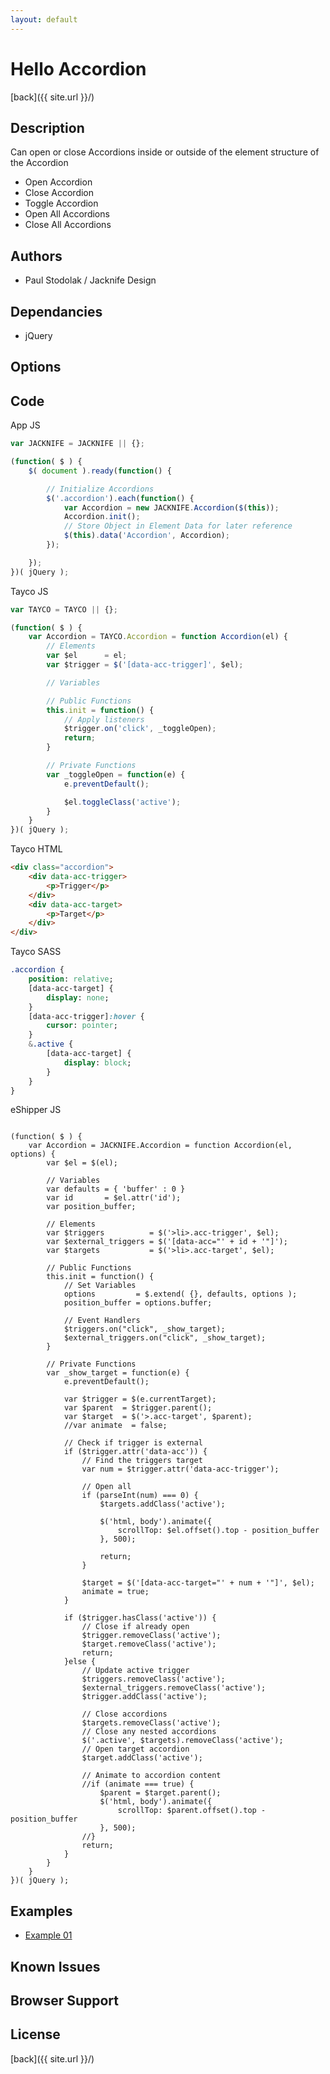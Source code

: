 ```yaml
---
layout: default
---
```


# Hello Accordion
[back]({{ site.url }}/)

## Description
Can open or close Accordions inside or outside of the element structure of the Accordion

- Open Accordion
- Close Accordion
- Toggle Accordion
- Open All Accordions
- Close All Accordions

## Authors
- Paul Stodolak / Jacknife Design

## Dependancies
- jQuery

## Options

## Code
App JS
```javascript
var JACKNIFE = JACKNIFE || {};

(function( $ ) {
	$( document ).ready(function() {

		// Initialize Accordions
		$('.accordion').each(function() {
			var Accordion = new JACKNIFE.Accordion($(this));
			Accordion.init();
			// Store Object in Element Data for later reference
			$(this).data('Accordion', Accordion);
		});

	});
})( jQuery );
```

Tayco JS
```javascript
var TAYCO = TAYCO || {};

(function( $ ) {
	var Accordion = TAYCO.Accordion = function Accordion(el) {
		// Elements
		var $el      = el;
		var $trigger = $('[data-acc-trigger]', $el);

		// Variables

		// Public Functions
		this.init = function() {
			// Apply listeners
			$trigger.on('click', _toggleOpen);
			return;
		}

		// Private Functions
		var _toggleOpen = function(e) {
			e.preventDefault();

			$el.toggleClass('active');
		}
	}
})( jQuery );
```

Tayco HTML
```html
<div class="accordion">
	<div data-acc-trigger>
		<p>Trigger</p>
	</div>
	<div data-acc-target>
		<p>Target</p>
	</div>
</div>
```

Tayco SASS
```sass
.accordion {
	position: relative;
	[data-acc-target] {
		display: none;
	}
	[data-acc-trigger]:hover {
		cursor: pointer;
	}
	&.active {
		[data-acc-target] {
			display: block;
		}
	}
}
```

eShipper JS
```var JACKNIFE = JACKNIFE || {};

(function( $ ) {
	var Accordion = JACKNIFE.Accordion = function Accordion(el, options) {
		var $el = $(el);

		// Variables
		var defaults = { 'buffer' : 0 }
		var id       = $el.attr('id');
		var position_buffer;

		// Elements
		var $triggers          = $('>li>.acc-trigger', $el);
		var $external_triggers = $('[data-acc="' + id + '"]');
		var $targets           = $('>li>.acc-target', $el);

		// Public Functions
		this.init = function() {
			// Set Variables
			options         = $.extend( {}, defaults, options );
			position_buffer = options.buffer;

			// Event Handlers
			$triggers.on("click", _show_target);
			$external_triggers.on("click", _show_target);
		}

		// Private Functions
		var _show_target = function(e) {
			e.preventDefault();

			var $trigger = $(e.currentTarget);
			var $parent  = $trigger.parent();
			var $target  = $('>.acc-target', $parent);
			//var animate  = false;

			// Check if trigger is external
			if ($trigger.attr('data-acc')) {
				// Find the triggers target
				var num = $trigger.attr('data-acc-trigger');

				// Open all 
				if (parseInt(num) === 0) {
					$targets.addClass('active');

					$('html, body').animate({
				        scrollTop: $el.offset().top - position_buffer
				    }, 500);

					return;
				}

				$target = $('[data-acc-target="' + num + '"]', $el);
				animate = true;
			}

			if ($trigger.hasClass('active')) {
				// Close if already open
				$trigger.removeClass('active');
				$target.removeClass('active');
				return;
			}else {
				// Update active trigger
				$triggers.removeClass('active');
				$external_triggers.removeClass('active');
				$trigger.addClass('active');

				// Close accordions
				$targets.removeClass('active');
				// Close any nested accordions
				$('.active', $targets).removeClass('active');
				// Open target accordion
				$target.addClass('active');

				// Animate to accordion content
				//if (animate === true) {
					$parent = $target.parent();
					$('html, body').animate({
				        scrollTop: $parent.offset().top - position_buffer
				    }, 500);
				//}
				return;
			}
		}
	}
})( jQuery );
```

## Examples
- [Example 01](examples/01)

## Known Issues

## Browser Support

## License

[back]({{ site.url }}/)